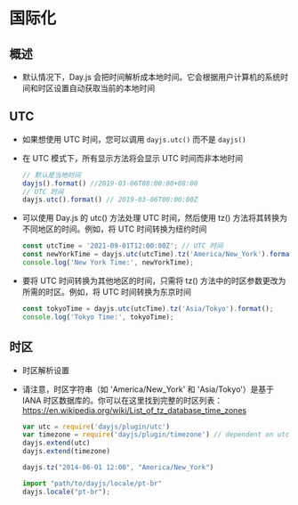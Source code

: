 # 国际化

## 概述

+ 默认情况下，Day.js 会把时间解析成本地时间。它会根据用户计算机的系统时间和时区设置自动获取当前的本地时间

## UTC

+ 如果想使用 UTC 时间，您可以调用 `dayjs.utc()` 而不是 `dayjs()`

+ 在 UTC 模式下，所有显示方法将会显示 UTC 时间而非本地时间

  ```js
  // 默认是当地时间
  dayjs().format() //2019-03-06T08:00:00+08:00
  // UTC 时间
  dayjs.utc().format() // 2019-03-06T00:00:00Z
  ```

+ 可以使用 Day.js 的 utc() 方法处理 UTC 时间，然后使用 tz() 方法将其转换为不同地区的时间。例如，将 UTC 时间转换为纽约时间

  ```js
  const utcTime = '2021-09-01T12:00:00Z'; // UTC 时间
  const newYorkTime = dayjs.utc(utcTime).tz('America/New_York').format();
  console.log('New York Time:', newYorkTime);
  ```

+ 要将 UTC 时间转换为其他地区的时间，只需将 tz() 方法中的时区参数更改为所需的时区。例如，将 UTC 时间转换为东京时间

  ```js
  const tokyoTime = dayjs.utc(utcTime).tz('Asia/Tokyo').format();
  console.log('Tokyo Time:', tokyoTime);
  ```

## 时区

+ 时区解析设置
+ 请注意，时区字符串（如 'America/New_York' 和 'Asia/Tokyo'）是基于 IANA 时区数据库的。你可以在这里找到完整的时区列表：https://en.wikipedia.org/wiki/List_of_tz_database_time_zones


  ```js
  var utc = require('dayjs/plugin/utc')
  var timezone = require('dayjs/plugin/timezone') // dependent on utc plugin
  dayjs.extend(utc)
  dayjs.extend(timezone)

  dayjs.tz("2014-06-01 12:00", "America/New_York")
  ```

  ```js
  import "path/to/dayjs/locale/pt-br"
  dayjs.locale("pt-br");
  ```
